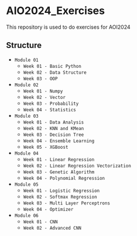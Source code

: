# AIO2024_Exercises

This repository is used to do exercises for AOI2024

## Structure

- `Module 01`
  - `Week 01 - Basic Python`
  - `Week 02 - Data Structure`
  - `Week 03 - OOP`
- `Module 02`
  - `Week 01 - Numpy`
  - `Week 02 - Vector`
  - `Week 03 - Probability`
  - `Week 04 - Statistics`
- `Module 03`
  - `Week 01 - Data Analysis`
  - `Week 02 - KNN and KMean`
  - `Week 03 - Decision Tree`
  - `Week 04 - Ensemble Learning`
  - `Week 05 - XGBoost`
- `Module 04`
  - `Week 01 - Linear Regression`
  - `Week 02 - Linear Regression Vectorization`
  - `Week 03 - Genetic Algorithm`
  - `Week 04 - Polynomial Regression`
- `Module 05`
  - `Week 01 - Logistic Regression`
  - `Week 02 - Softmax Regression`
  - `Week 03 - Multi Layer Perceptrons`
  - `Week 04 - Optimizer`
- `Module 06`
  - `Week 01 - CNN`
  - `Week 02 - Advanced CNN`
